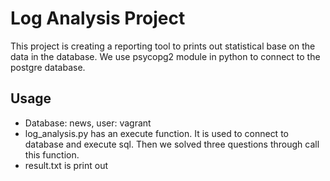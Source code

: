 # Log Analysis Project
This project is creating a reporting tool to prints out statistical base on the data in the database. We use psycopg2 module in python to connect to the postgre database.

## Usage
* Database: news, user: vagrant
* log_analysis.py has an execute function. It is used to connect to database and execute sql.
Then we solved three questions through call this function.
* result.txt is print out
